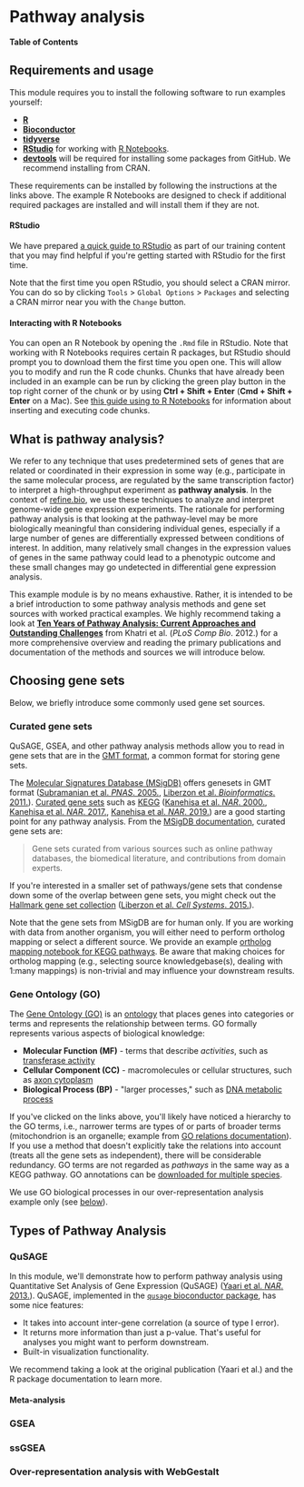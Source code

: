 # Pathway analysis

**Table of Contents**

## Requirements and usage

This module requires you to install the following software to run examples yourself:

* [**R**](https://cran.r-project.org/)
* [**Bioconductor**](https://bioconductor.org/install/)
* [**tidyverse**](https://www.tidyverse.org/)
* [**RStudio**](https://www.rstudio.com/products/RStudio/) for working with [R Notebooks](https://bookdown.org/yihui/rmarkdown/notebook.html).
* [**devtools**](https://cran.r-project.org/web/packages/devtools/readme/README.html) will be required for installing some packages from GitHub. We recommend installing from CRAN.

These requirements can be installed by following the instructions at the links above. 
The example R Notebooks are designed to check if additional required packages are installed and will install them if they are not.

#### RStudio

We have prepared [a quick guide to RStudio](https://github.com/AlexsLemonade/training-modules/blob/master/intro_to_R_tidyverse/00-rstudio_guide.md) as part of our training content that you may find helpful if you're getting started with RStudio for the first time.

Note that the first time you open RStudio, you should select a CRAN mirror. 
You can do so by clicking `Tools` > `Global Options` > `Packages` and selecting a
CRAN mirror near you with the `Change` button.

#### Interacting with R Notebooks

You can open an R Notebook by opening the `.Rmd` file in RStudio.
Note that working with R Notebooks requires certain R packages, but RStudio should prompt you to download them the first time you open one.
This will allow you to modify and run the R code chunks.
Chunks that have already been included in an example can be run by clicking the green play button in the top right corner of the chunk or by using **Ctrl + Shift + Enter** (**Cmd + Shift + Enter** on a Mac).
See [this guide using to R Notebooks](https://bookdown.org/yihui/rmarkdown/notebook.html#using-notebooks) for information about inserting and executing code chunks.

## What is pathway analysis?

We refer to any technique that uses predetermined sets of genes that are related or coordinated in their expression in some way (e.g., participate in the same molecular process, are regulated by the same transcription factor) to interpret a high-throughput experiment as **pathway analysis**.
In the context of [refine.bio](https://www.refine.bio/), we use these techniques to analyze and interpret genome-wide gene expression experiments.
The rationale for performing pathway analysis is that looking at the pathway-level may be more biologically meaningful than considering individual genes, especially if a large number of genes are differentially expressed between conditions of interest.
In addition, many relatively small changes in the expression values of genes in the same pathway could lead to a phenotypic outcome and these small changes may go undetected in differential gene expression analysis.

This example module is by no means exhaustive.
Rather, it is intended to be a brief introduction to some pathway analysis methods and gene set sources with worked practical examples.
We highly recommend taking a look at [**Ten Years of Pathway Analysis: Current Approaches and Outstanding Challenges**](https://doi.org/10.1371/journal.pcbi.1002375) from Khatri et al. (_PLoS Comp Bio_. 2012.) for a more comprehensive overview and reading the primary publications and documentation of the methods and sources we will introduce below.

## Choosing gene sets

Below, we briefly introduce some commonly used gene set sources.

### Curated gene sets

QuSAGE, GSEA, and other pathway analysis methods allow you to read in gene sets that are in the [GMT format](http://software.broadinstitute.org/cancer/software/gsea/wiki/index.php/Data_formats#GMT:_Gene_Matrix_Transposed_file_format_.28.2A.gmt.29), a common format for storing gene sets.

The [Molecular Signatures Database (MSigDB)](http://software.broadinstitute.org/gsea/msigdb) offers genesets in GMT format ([Subramanian et al. _PNAS_. 2005.](https://doi.org/10.1073/pnas.0506580102), [Liberzon et al. _Bioinformatics_. 2011.](https://doi.org/10.1093/bioinformatics/btr260)).
[Curated gene sets](http://software.broadinstitute.org/gsea/msigdb/collections.jsp#C2) 
such as [KEGG](https://www.genome.jp/kegg/) ([Kanehisa et al. _NAR_. 2000.](https://doi.org/10.1093/nar/28.1.27), [Kanehisa et al. _NAR_. 2017.](https://doi.org/10.1093/nar/gkw1092), [Kanehisa et al. _NAR_. 2019.](https://doi.org/10.1093/nar/gky962)) are a good starting point for any pathway analysis. 
From the [MSigDB documentation](http://software.broadinstitute.org/gsea/msigdb/collection_details.jsp#C2), curated gene sets are:
> Gene sets curated from various sources such as online pathway databases, the biomedical literature, and contributions from domain experts.

If you're interested in a smaller set of pathways/gene sets that condense down 
some of the overlap between gene sets, you might check out the 
[Hallmark gene set collection](http://software.broadinstitute.org/gsea/msigdb/collection_details.jsp#H) ([Liberzon et al. _Cell Systems_. 2015.](https://doi.org/10.1016/j.cels.2015.12.004)).

Note that the gene sets from MSigDB are for human only.
If you are working with data from another organism, you will either need to perform ortholog mapping or select a different source.
We provide an example [ortholog mapping notebook for KEGG pathways](https://alexslemonade.github.io/refinebio-examples/pathway-analysis/kegg_ortholog_mapping.nb.html).
Be aware that making choices for ortholog mapping (e.g., selecting source knowledgebase(s), dealing with 1:many mappings) is non-trivial and may influence your downstream results.

### Gene Ontology (GO)

The [Gene Ontology (GO)](http://geneontology.org/docs/ontology-documentation/) is an [ontology](https://en.wikipedia.org/wiki/Ontology_(information_science)) that places genes into categories or terms and represents the relationship between terms.
GO formally represents various aspects of biological knowledge:

* **Molecular Function (MF)** - terms that describe _activities_, such as [transferase activity](https://www.ebi.ac.uk/QuickGO/term/GO:0016740)
* **Cellular Component (CC)** - macromolecules or cellular structures, such as [axon cytoplasm](https://www.ebi.ac.uk/QuickGO/term/GO:1904115)
* **Biological Process (BP)** - "larger processes," such as [DNA metabolic process](https://www.ebi.ac.uk/QuickGO/term/GO:0006259)

If you've clicked on the links above, you'll likely have noticed a hierarchy to the GO terms, i.e., narrower terms are types of or parts of broader terms (mitochondrion is an organelle; example from [GO relations documentation](http://geneontology.org/docs/ontology-relations/)).
If you use a method that doesn't explicitly take the relations into account (treats all the gene sets as independent), there will be considerable redundancy.
GO terms are not regarded as _pathways_ in the same way as a KEGG pathway.
GO annotations can be [downloaded for multiple species](http://current.geneontology.org/products/pages/downloads.html).

We use GO biological processes in our over-representation analysis example only (see [below](#over-representation-analysis-with-webgestalt)).

## Types of Pathway Analysis

### QuSAGE

In this module, we'll demonstrate how to perform pathway analysis using
Quantitative Set Analysis of Gene Expression (QuSAGE) 
([Yaari et al. _NAR_. 2013.](https://doi.org/10.1093/nar/gkt660)).
QuSAGE, implemented in the [`qusage` bioconductor package](https://bioconductor.org/packages/release/bioc/html/qusage.html),
has some nice features:

* It takes into account inter-gene correlation (a source of type I error).
* It returns more information than just a p-value. 
That's useful for analyses you might want to perform downstream.
* Built-in visualization functionality.

We recommend taking a look at the original publication (Yaari et al.) and 
the R package documentation to learn more.

#### Meta-analysis

### GSEA 

### ssGSEA

### Over-representation analysis with WebGestalt
